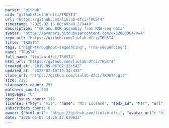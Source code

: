 ```yaml
---
parser: "github"
uid: "github/liulab-dfci/TRUST4"
url: "https://github.com/liulab-dfci/TRUST4"
timestamp: "2025-02-16 00:49:49.279449"
description: "TCR and BCR assembly from RNA-seq data"
avatar: "https://avatars.githubusercontent.com/u/52803964?v=4"
repo_url: "https://github.com/liulab-dfci/TRUST4"
title: "TRUST4"
tags: ["high-throughput-sequencing", "rna-sequencing"]
name: "TRUST4"
full_name: "liulab-dfci/TRUST4"
html_url: "https://github.com/liulab-dfci/TRUST4"
created_at: "2019-09-06T02:33:54Z"
updated_at: "2025-02-10T19:34:43Z"
clone_url: "https://github.com/liulab-dfci/TRUST4.git"
size: 2191
stargazers_count: 293
watchers_count: 293
language: "C"
open_issues_count: 118
license: {"key": "mit", "name": "MIT License", "spdx_id": "MIT", "url": "https://api.github.com/licenses/mit", "node_id": "MDc6TGljZW5zZTEz"}
subscribers_count: 6
owner: {"html_url": "https://github.com/liulab-dfci", "avatar_url": "https://avatars.githubusercontent.com/u/52803964?v=4", "login": "liulab-dfci", "type": "User"}
date: "2025-05-03 14:26:47.620622"
---
```

